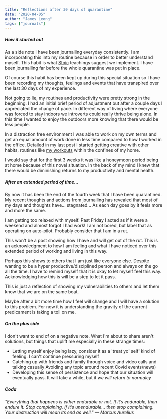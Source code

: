 ```yaml
---
title: "Reflections after 30 days of quarantine"
date: "2020-04-05"
author: "James Leong"
tags: ["journals"]
---
```


##### How it started out

As a side note I have been journalling everyday consistently. I am incorporating this into my routine because in order to better understand myself. This habit is what [Stoic](https://pacedprogress.com/following-beginner-stoicism-ideas/) teachings suggest we implement. I have been journalling far before the whole quarantine was put in place.

Of course this habit has been kept up during this special situation so I have been recording my thoughts, feelings and events that have transpired over the last 30 days of my experience.

Not going to lie, my routines and productivity were pretty strong in the beginning. I had an initial brief period of adjustment but after a couple days I appreciated the change of pace. In different way of living where everyone was forced to stay indoors we introverts could really thrive being alone. In this time I wanted to enjoy the outdoors more knowing that there would be less people.

In a distraction free environment I was able to work on my own terms and get an equal amount of work done in less time compared to how I worked in the office. Detailed in my last post I started getting creative with other habits, routines like [my workouts](https://pacedprogress.com/adapting-to-change/) within the confines of my home.

I would say that for the first 3 weeks it was like a honeymoon period being at home because of this novel situation. In the back of my mind I knew that there would be diminishing returns to my productivity and mental health.

##### After an extended period of time...

By now it has been the end of the fourth week that I have been quarantined. My recent thoughts and actions from journalling has revealed that most of my days and thoughts have... stagnated... As each day goes by it feels more and more the same.

I am getting too relaxed with myself. Past Friday I acted as if it were a weekend and almost forgot I had work! I am not bored, but label that as operating on auto-pilot. Probably consider that I am in a rut.

This won't be a post showing how I have and will get out of the rut. This is an acknowledgment to how I am feeling and what I have noticed over this extended period of working and living in this way.

Perhaps this shows to others that I am just like everyone else. Despite wanting to be a hyper productive/disciplined person and always on the go all the time. I have to remind myself that it is okay to let myself feel this way. Acknowledging how this is will be a step to let it pass.

This is just a reflection of showing my vulnerabilities to others and let them know that we are on the same boat.

Maybe after a bit more time how I feel will change and I will have a solution to this problem. For now it is understanding the gravity of the current predicament is taking a toll on me.

##### On the plus side

I don't want to end of on a negative note. What I'm about to share aren't solutions, but things that uplift me especially in these strange times:

- Letting myself enjoy being lazy, consider it as a 'treat yo' self' kind of feeling. I can't continue pressuring myself
- Catching up with friends and family through voice and video calls and talking casually Avoiding any topic around recent Covid events/news)
- Developing this sense of persistence and hope that our situation will eventually pass. It will take a while, but it _we will return to normalcy_

##### Coda

_"Everything that happens is either endurable or not. If it’s endurable, then endure it. Stop complaining. If it’s unendurable... then stop complaining. Your destruction will mean its end as well." — Marcus Aurelius_
